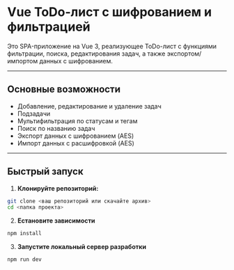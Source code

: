 # Vue ToDo-лист с шифрованием и фильтрацией

Это SPA-приложение на Vue 3, реализующее ToDo-лист с функциями фильтрации, поиска, редактирования задач, а также экспортом/импортом данных с шифрованием.

---

## Основные возможности

- Добавление, редактирование и удаление задач
- Подзадачи
- Мультифильтрация по статусам и тегам
- Поиск по названию задач
- Экспорт данных с шифрованием (AES)
- Импорт данных с расшифровкой (AES)

---

## Быстрый запуск

1. **Клонируйте репозиторий:**

```bash
git clone <ваш репозиторий или скачайте архив> 
cd <папка проекта>
```
2. **Eстановите зависимости**
```bash
npm install
```
3. **Запустите локальный сервер разработки**
```bash
npm run dev
```